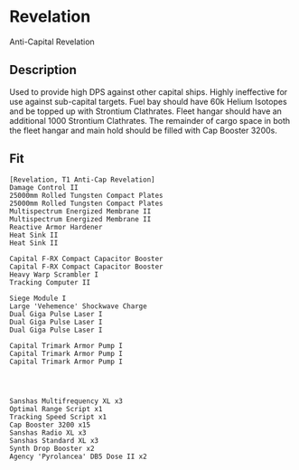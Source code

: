 # Revelation

Anti-Capital Revelation

## Description

Used to provide high DPS against other capital ships.  Highly ineffective for use against sub-capital targets.  Fuel bay should have 60k Helium Isotopes and be topped up with Strontium Clathrates. Fleet hangar should have an additional 1000 Strontium Clathrates.  The remainder of cargo space in both the fleet hangar and main hold should be filled with Cap Booster 3200s.

## Fit
```
[Revelation, T1 Anti-Cap Revelation]
Damage Control II
25000mm Rolled Tungsten Compact Plates
25000mm Rolled Tungsten Compact Plates
Multispectrum Energized Membrane II
Multispectrum Energized Membrane II
Reactive Armor Hardener
Heat Sink II
Heat Sink II

Capital F-RX Compact Capacitor Booster
Capital F-RX Compact Capacitor Booster
Heavy Warp Scrambler I
Tracking Computer II

Siege Module I
Large 'Vehemence' Shockwave Charge
Dual Giga Pulse Laser I
Dual Giga Pulse Laser I
Dual Giga Pulse Laser I

Capital Trimark Armor Pump I
Capital Trimark Armor Pump I
Capital Trimark Armor Pump I




Sanshas Multifrequency XL x3
Optimal Range Script x1
Tracking Speed Script x1
Cap Booster 3200 x15
Sanshas Radio XL x3
Sanshas Standard XL x3
Synth Drop Booster x2
Agency 'Pyrolancea' DB5 Dose II x2


```

